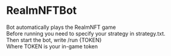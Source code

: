 # RealmNFTBot
Bot automatically plays the RealmNFT game<br>
Before running you need to specify your strategy in strategy.txt.<br>
Then start the bot, write /run {TOKEN}<br>
Where TOKEN is your in-game token
